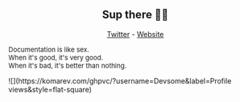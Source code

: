 <h2 align="center">Sup there 👋🏼</h2>

<p align="center">
  <a href="https://twitter.com/realDevsome">Twitter</a> -
  <a href="https://devsome.com/">Website</a>
</p>

<p align="left" style="font-size: 13px">
Documentation is like sex.<br>
When it's good, it's very good.<br>
When it's bad, it's better than nothing.
</p>

<p>
![](https://komarev.com/ghpvc/?username=Devsome&label=Profile views&style=flat-square)
</p>
